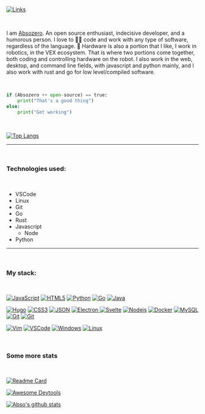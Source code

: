 ﻿

[![Links](https://img.shields.io/badge/-Links-green?style=flat&link=https://linktr.ee/absozero)](https://linktr.ee/absozero)

<br>

I am [Absozero](https://linktr.ee/absozero). An open source enthusiast, indecisive developer, and a humorous person. I love to 👨‍💻 code and work with any type of software, regardless of the language. 🤖 Hardware is also a portion that I like, I work in robotics, in the VEX ecosystem. That is where two portions come together, both coding and controlling hardware on the robot. I also work in the web, desktop, and command line fields, with javascript and python mainly, and I also work with rust and go for low level/compiled software.

<br>

```python
if (Absozero ++ open-source) == true:
	print("That's a good thing")
else:
	print("Get working") 
```

<br>

[![Top Langs](https://github-readme-stats.vercel.app/api/top-langs/?username=absozero&theme=radical)](https://github.com/absozero)

---
<br>

### Technologies used:

<br>

- VSCode
- Linux
- Git
- Go
- Rust
- Javascript
	- Node
- Python

---

<br>

### My stack:

<br>

[![JavaScript](https://img.shields.io/badge/-JavaScript-black?style=flat&logo=javascript&link=https://github.com/absozero)](https://github.com/absozero)
[![HTML5](https://img.shields.io/badge/-HTML5-E34F26?style=flat&logo=html5&logoColor=white&link=https://github.com/absozero)](https://github.com/absozero)
[![Python](https://img.shields.io/badge/-Python-darkblue?style=flat&logo=python&logoColor=yellow&link=https://github.com/absozero)](https://github.com/absozero)
[![Go](https://img.shields.io/badge/-Go-blue?style=flat&logo=go&logoColor=white&link=https://github.com/absozero)](https://github.com/absozero)
[![Java](https://img.shields.io/badge/Rust-D87600?style=flat&logo=rust&link=https://github.com/absozero)](https://github.com/absozero)

[![Hugo](https://img.shields.io/badge/-Hugo-418958?style=flat&logo=hugo&logoColor=white&link=https://github.com/absozero)](https://github.com/absozero)
[![CSS3](https://img.shields.io/badge/-CSS3-1572B6?style=flat&logo=css3&link=https://github.com/absozero)](https://github.com/absozero)
[![JSON](https://img.shields.io/badge/-json-02569B?style=flat&logo=json&link=https://github.com/absozero)](https://github.com/absozero)
[![Electron](https://img.shields.io/badge/-Electron-dimgray?style=flat&logo=electron&logoColor=aliceblue&link=https://github.com/absozero)](https://github.com/absozero)[
![Svelte](https://img.shields.io/badge/-Svelte-orangered?style=flat&logo=svelte&logoColor=white&link=https://github.com/absozero)](https://github.com/absozero)
[
![Nodejs](https://img.shields.io/badge/-Nodejs-darkgreen?style=flat&logo=Node.js&logoColor=yellow&link=https://github.com/absozero)](https://github.com/absozero)
[![Docker](https://img.shields.io/badge/-Docker-black?style=flat&logo=docker&link=https://github.com/absozero)](https://github.com/absozero)
[![MySQL](https://img.shields.io/badge/-MySQL-black?style=flat&logo=mysql&link=https://github.com/absozero)](https://github.com/absozero)
[![Git](https://img.shields.io/badge/-Git-black?style=flat&logo=git&link=https://github.com/absozero)](https://github.com/absozero)
[![Git](https://img.shields.io/badge/-Github-black?style=flat&logo=github&logoColor=white&link=https://github.com/absozero)](https://github.com/absozero)

[![Vim](https://img.shields.io/badge/-Vim-darkgreen?style=flat&logo=vim&link=https://github.com/absozero)](https://github.com/absozero)
[![VSCode](https://img.shields.io/badge/-Vscode-blue?style=flat&logo=visual-studio-code&link=https://github.com/absozero)](https://github.com/absozero)
[![Windows](https://img.shields.io/badge/-Windows-darkblue?style=flat&logo=windows&link=https://github.com/absozero)](https://github.com/absozero)
[![Linux](https://img.shields.io/badge/-Linux-black?style=flat&logo=linux&logoColor=yellow&link=https://github.com/absozero)](https://github.com/absozero)

<br>

### Some more stats

<br>

[![Readme Card](https://github-readme-stats.vercel.app/api/pin/?username=absozero&theme=react&repo=absozero.github.io)](https://github.com/absozero/absozero.github.io)

[![Awesome Devtools](https://github-readme-stats.vercel.app/api/pin/?username=absozero&theme=react&repo=awesome-devtools)](https://github.com/absozero/awesome-devtools)

[![Abso's github stats](https://github-readme-stats.vercel.app/api?username=absozero&theme=blueberry&show_icons=true&hide_border=true)](https://github.com/absozero/absozero)
